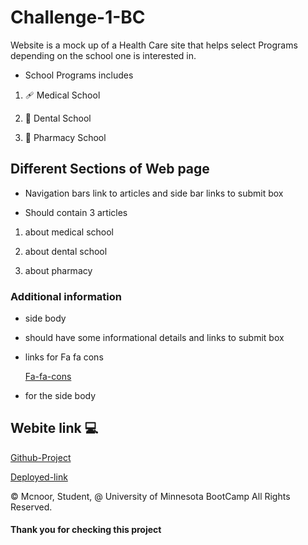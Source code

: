# Challenge-1-BC

Website is a mock up of a Health Care site that helps select Programs depending on the school one is interested in.

* School Programs includes

1. 🩹 Medical School

2. 🦷 Dental School

3. 💊 Pharmacy School


## Different Sections of Web page

* Navigation bars link to articles and side bar links to submit box

* Should contain 3 articles

1. about medical school

2. about dental school

3. about pharmacy

###  Additional information 


* side body 

- should have some informational details and links to submit box

* links for Fa fa cons
  
   [Fa-fa-cons](https://cdnjs.cloudflare.com/ajax/libs/font-awesome/4.7.0/css/font-awesome.min.css)

- for the side body

## Webite link 💻

[Github-Project](https://github.com/MCXBootCampUMN/1-BootCamp-HTML-CSS-Git-Challenge-Code-Refactor/tree/main)

[Deployed-link](https://Maxamed-NCX.github.io/1-BootCamp-HTML-CSS-Git-Challenge-Code-Refactor/)

© Mcnoor, Student, @ University of Minnesota BootCamp All Rights Reserved.

#### Thank you for checking this project
